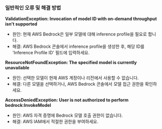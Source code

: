 ### 일반적인 오류 및 해결 방법

**ValidationException: Invocation of model ID with on-demand throughput isn't supported**

- 원인: 현재 AWS Bedrock은 일부 모델에 대해 inference profile을 필요로 합니다.
- 해결: AWS Bedrock 콘솔에서 inference profile을 생성한 후, 해당 ID를 'Inference Profile ID' 필드에 입력하세요.

**ResourceNotFoundException: The specified model is currently unavailable**

- 원인: 선택한 모델이 현재 AWS 계정이나 리전에서 사용할 수 없습니다.
- 해결: 다른 모델을 선택하거나, AWS Bedrock 콘솔에서 모델 접근 권한을 확인하세요.

**AccessDeniedException: User is not authorized to perform bedrock:InvokeModel**

- 원인: AWS 자격 증명에 Bedrock 모델 호출 권한이 없습니다.
- 해결: AWS IAM에서 적절한 권한을 부여하세요. 
